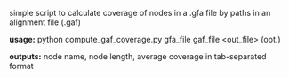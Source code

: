 simple script to calculate coverage of nodes in a .gfa file by paths in an alignment file (.gaf)

**usage:** python compute_gaf_coverage.py gfa_file gaf_file <out_file> (opt.)

**outputs:** node name, node length, average coverage in tab-separated format
